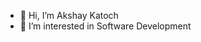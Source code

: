 - 👋 Hi, I’m Akshay Katoch
- 👀 I’m interested in Software Development

<!---
munikatoch/munikatoch is a ✨ special ✨ repository because its `README.md` (this file) appears on your GitHub profile.
You can click the Preview link to take a look at your changes.
--->
